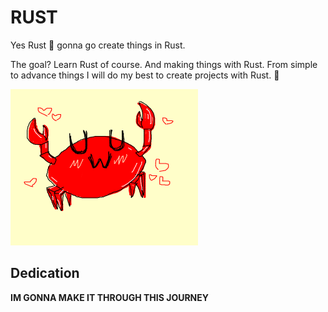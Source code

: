 # RUST

Yes Rust 🦀 gonna go create things in Rust.

The goal? Learn Rust of course. And making things with Rust. From simple to advance things I will do my best to create projects with Rust. 🦀

![anime-crab](./anime-crab.png)

## Dedication
**IM GONNA MAKE IT THROUGH THIS JOURNEY**
